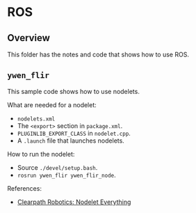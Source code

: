 # ROS

## Overview

This folder has the notes and code that shows how to use ROS.

## `ywen_flir`

This sample code shows how to use nodelets.

What are needed for a nodelet:
- `nodelets.xml`
- The `<export>` section in `package.xml`.
- `PLUGINLIB_EXPORT_CLASS` in `nodelet.cpp`.
- A `.launch` file that launches nodelets.

How to run the nodelet:
- Source `./devel/setup.bash`.
- `rosrun ywen_flir ywen_flir_node`.

References:
- [Clearpath Robotics: Nodelet Everything](https://www.clearpathrobotics.com/assets/guides/melodic/ros/Nodelet%20Everything.html)
